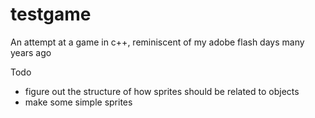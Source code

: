 # testgame
An attempt at a game in c++, reminiscent of my adobe flash days many years ago

Todo
- figure out the structure of how sprites should be related to objects
- make some simple sprites

